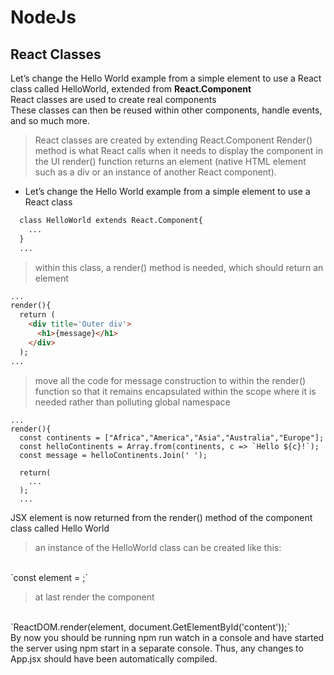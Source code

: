 # NodeJs

## React Classes

Let’s change the Hello World example from a simple element to use a React class called HelloWorld,
extended from **React.Component** <br />
React classes are used to create real components <br />
These classes can then be reused within other components, handle events, and so much more. <br />
 > React classes are created by extending React.Component
 > Render() method is what React calls when it needs to display the component in the UI
 > render() function returns an element (native HTML element such as a div or an instance of 
 > another React component).

 - Let’s change the Hello World example from a simple element to use a React class
  
```html
  class HelloWorld extends React.Component{
    ...
  }
  ...
```
 > within this class, a render() method is needed, which should return an element

```html
...
render(){
  return (
    <div title='Outer div'>
      <h1>{message}</h1>
    </div>
  );
...
```
 > move all the code for message construction to within the render() function
 > so that it remains encapsulated within the scope where it is needed rather than polluting 
 > global namespace

```
...
render(){
  const continents = ["Africa","America","Asia","Australia","Europe"];
  const helloContinents = Array.from(continents, c => `Hello ${c}!`);
  const message = helloContinents.Join(' ');

  return(
    ...
  );
  ...
```
JSX element is now returned from the render() method of the component class called
Hello World<br />
 > an instance of the HelloWorld class can be created like this:
<br />
 `const element = <HelloWorld />;`

 > at last render the component
<br />
 `ReactDOM.render(element, document.GetElementById('content'));`
<br />
By now you should be running npm run watch in a console and have started the server using npm start in a separate console. Thus, any changes to App.jsx should have been automatically compiled.

